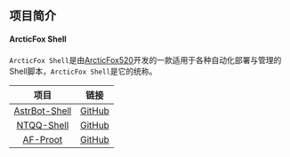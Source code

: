 ## 项目简介

#### ArcticFox Shell

`ArcticFox Shell`是由[ArcticFox520](https://github.com/ArcticFox520)开发的一款适用于各种自动化部署与管理的Shell脚本，`ArcticFox Shell`是它的统称。

| 项目 | 链接 |
| :------: | :------: |
| [AstrBot-Shell](./AstrBot-Shell/README.md) | [GitHub](https://github.com/ArcticFox520/AstrBot-Shell) |
| [NTQQ-Shell](./NTQQ-Shell/README.md) | [GitHub](https://github.com/ArcticFox520/NTQQ-Shell) |
| [AF-Proot](./AF-Proot/README.md) | [GitHub](https://github.com/ArcticFox520/AF-Proot) |
